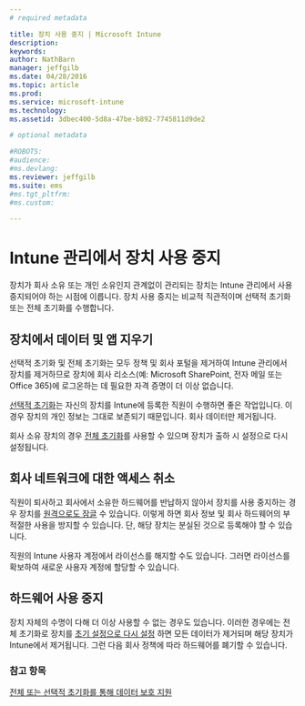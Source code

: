 ```yaml
---
# required metadata

title: 장치 사용 중지 | Microsoft Intune
description:
keywords:
author: NathBarn
manager: jeffgilb
ms.date: 04/28/2016
ms.topic: article
ms.prod:
ms.service: microsoft-intune
ms.technology:
ms.assetid: 3dbec400-5d8a-47be-b892-7745811d9de2

# optional metadata

#ROBOTS:
#audience:
#ms.devlang:
ms.reviewer: jeffgilb
ms.suite: ems
#ms.tgt_pltfrm:
#ms.custom:

---
```


# Intune 관리에서 장치 사용 중지

장치가 회사 소유 또는 개인 소유인지 관계없이 관리되는 장치는 Intune 관리에서 사용 중지되어야 하는 시점에 이릅니다. 장치 사용 중지는 비교적 직관적이며 선택적 초기화 또는 전체 초기화를 수행합니다.
## 장치에서 데이터 및 앱 지우기
선택적 초기화 및 전체 초기화는 모두 정책 및 회사 포털을 제거하여 Intune 관리에서 장치를 제거하므로 장치에 회사 리소스(예: Microsoft SharePoint, 전자 메일 또는 Office 365)에 로그온하는 데 필요한 자격 증명이 더 이상 없습니다.

[선택적 초기화](use-remote-wipe-to-help-protect-data-using-microsoft-intune.md#selective-wipe)는 자신의 장치를 Intune에 등록한 직원이 수행하면 좋은 작업입니다. 이 경우 장치의 개인 정보는 그대로 보존되기 때문입니다. 회사 데이터만 제거됩니다.

회사 소유 장치의 경우 [전체 초기화](use-remote-wipe-to-help-protect-data-using-microsoft-intune.md#full-wipe)를 사용할 수 있으며 장치가 출하 시 설정으로 다시 설정됩니다.

## 회사 네트워크에 대한 액세스 취소
직원이 퇴사하고 회사에서 소유한 하드웨어를 반납하지 않아서 장치를 사용 중지하는 경우 장치를 [원격으로도 잠글](use-remote-lock-and-passcode-reset-in-microsoft-intune.md) 수 있습니다. 이렇게 하면 회사 정보 및 회사 하드웨어의 부적절한 사용을 방지할 수 있습니다. 단, 해당 장치는 분실된 것으로 등록해야 할 수 있습니다.

직원의 Intune 사용자 계정에서 라이선스를 해지할 수도 있습니다. 그러면 라이선스를 확보하여 새로운 사용자 계정에 할당할 수 있습니다.

## 하드웨어 사용 중지
장치 자체의 수명이 다해 더 이상 사용할 수 없는 경우도 있습니다. 이러한 경우에는 전체 초기화로 장치를 [초기 설정으로 다시 설정](use-remote-wipe-to-help-protect-data-using-microsoft-intune.md) 하면 모든 데이터가 제거되며 해당 장치가 Intune에서 제거됩니다. 그런 다음 회사 정책에 따라 하드웨어를 폐기할 수 있습니다.

### 참고 항목
[전체 또는 선택적 초기화를 통해 데이터 보호 지원](use-remote-wipe-to-help-protect-data-using-microsoft-intune.md)


<!--HONumber=May16_HO1-->


